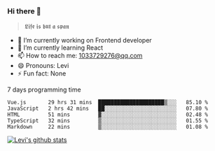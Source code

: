 ### Hi there 👋

> 𝕷𝖎𝖋𝖊 𝖎𝖘 𝖇𝖚𝖙 𝖆 𝖘𝖕𝖆𝖓

- 🔭 I’m currently working on Frontend developer
- 🌱 I’m currently learning React
- 📫 How to reach me: 1033729276@qq.com
- 😄 Pronouns: Levi
- ⚡ Fun fact: None


7 days programming time



<!--START_SECTION:waka-->
```text
Vue.js       29 hrs 31 mins  █████████████████████▒░░░   85.10 % 
JavaScript   2 hrs 42 mins   ██░░░░░░░░░░░░░░░░░░░░░░░   07.80 % 
HTML         51 mins         ▓░░░░░░░░░░░░░░░░░░░░░░░░   02.48 % 
TypeScript   32 mins         ▒░░░░░░░░░░░░░░░░░░░░░░░░   01.55 % 
Markdown     22 mins         ▒░░░░░░░░░░░░░░░░░░░░░░░░   01.08 % 
```
<!--END_SECTION:waka-->


[![Levi's github stats](https://github-readme-stats.vercel.app/api?username=chaossssss)](https://github.com/anuraghazra/github-readme-stats)
